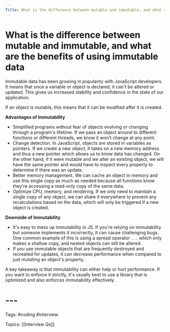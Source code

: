 ```yaml
---
Title: What is the difference between mutable and immutable, and what are the benefits of using immutable data
---
```


# What is the difference between mutable and immutable, and what are the benefits of using immutable data

Immutable data has been growing in popularity with JavaScript developers. It means that once a variable or object is declared, it can't be altered or updated. This gives us increased stability and confidence in the state of our application.

If an object is mutable, this means that it can be modified after it is created.

**Advantages of Immutability**

-   Simplified programs without fear of objects evolving or changing through a program's lifetime. If we pass an object around to different functions or different threads, we know it won't change at any point.
-   Change detection. In JavaScript, objects are stored in variables as pointers. If we create a new object, it takes on a new memory address and thus a new pointer which allows us to know data has changed. On the other hand, if it were mutable and we alter an existing object, we will have the same pointer and would have to inspect every property to determine if there was an update.
-   Better memory management. We can cache an object in memory and use this single copy as much as needed because all functions know they're accessing a read-only copy of the same data.
-   Optimize CPU, memory, and rendering. If we only need to maintain a single copy of any object, we can share it everywhere to prevent any recalculations based on the data, which will only be triggered if a new object is created.

**Downside of Immutability**

-   It's easy to mess up immutability in JS. If you're relying on immutability but someone implements it incorrectly, it can cause challenging bugs. One common example of this is using a spread operator `...` which only makes a shallow copy, and nested objects can still be altered.
-   If you use immutable objects that are frequently destroyed and recreated for updates, it can decrease performance when compared to just mutating an object's property.

A key takeaway is that immutability can either help or hurt performance. If you want to enforce it strictly, it's usually best to use a library that is optimized and also enforces immutability effectively.
# ---

Tags: #coding #interview

Topics: [[Interview Qs]]

